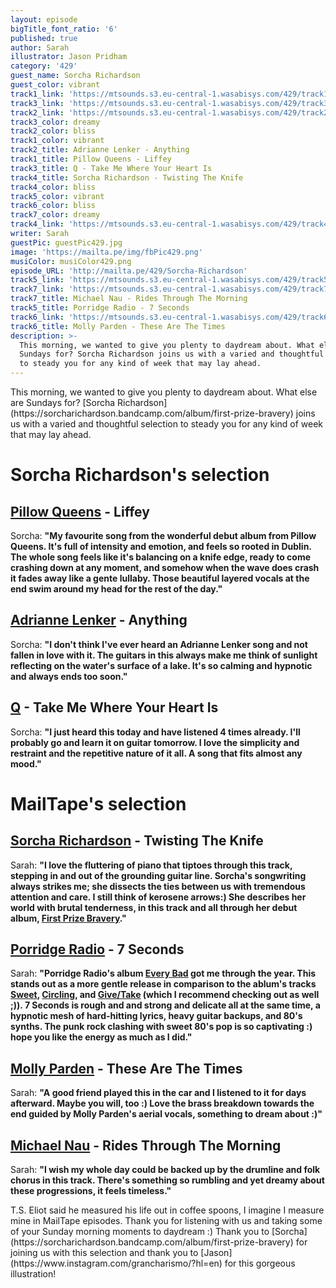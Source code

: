 ```yaml
---
layout: episode
bigTitle_font_ratio: '6'
published: true
author: Sarah
illustrator: Jason Pridham
category: '429'
guest_name: Sorcha Richardson
guest_color: vibrant
track1_link: 'https://mtsounds.s3.eu-central-1.wasabisys.com/429/track1.mp3'
track3_link: 'https://mtsounds.s3.eu-central-1.wasabisys.com/429/track3.mp3'
track2_link: 'https://mtsounds.s3.eu-central-1.wasabisys.com/429/track2.mp3'
track3_color: dreamy
track2_color: bliss
track1_color: vibrant
track2_title: Adrianne Lenker - Anything
track1_title: Pillow Queens - Liffey
track3_title: Q - Take Me Where Your Heart Is
track4_title: Sorcha Richardson - Twisting The Knife
track4_color: bliss
track5_color: vibrant
track6_color: bliss
track7_color: dreamy
track4_link: 'https://mtsounds.s3.eu-central-1.wasabisys.com/429/track4.mp3'
writer: Sarah
guestPic: guestPic429.jpg
image: 'https://mailta.pe/img/fbPic429.png'
musiColor: musiColor429.png
episode_URL: 'http://mailta.pe/429/Sorcha-Richardson'
track5_link: 'https://mtsounds.s3.eu-central-1.wasabisys.com/429/track5.mp3'
track7_link: 'https://mtsounds.s3.eu-central-1.wasabisys.com/429/track7.mp3'
track7_title: Michael Nau - Rides Through The Morning
track5_title: Porridge Radio - 7 Seconds
track6_link: 'https://mtsounds.s3.eu-central-1.wasabisys.com/429/track6.mp3'
track6_title: Molly Parden - These Are The Times
description: >-
  This morning, we wanted to give you plenty to daydream about. What else are
  Sundays for? Sorcha Richardson joins us with a varied and thoughtful selection
  to steady you for any kind of week that may lay ahead.
---
```

<p id="introduction"> This morning, we wanted to give you plenty to daydream about. What else are Sundays for? [Sorcha Richardson](https://sorcharichardson.bandcamp.com/album/first-prize-bravery) joins us with a varied and thoughtful selection to steady you for any kind of week that may lay ahead.
</p>

# Sorcha Richardson's selection

## [Pillow Queens](https://pillowqueens.bandcamp.com/album/in-waiting-2) - Liffey
Sorcha: **"**My favourite song from the wonderful debut album from Pillow Queens. It's full of intensity and emotion, and feels so rooted in Dublin. The whole song feels like it's balancing on a knife edge, ready to come crashing down at any moment, and somehow when the wave does crash it fades away like a gente lullaby. Those beautiful layered vocals at the end swim around my head for the rest of the day.**"**

## [Adrianne Lenker](https://adriannelenker.bandcamp.com/) - Anything
Sorcha: **"**I don't think I've ever heard an Adrianne Lenker song and not fallen in love with it. The guitars in this always make me think of sunlight reflecting on the water's surface of a lake. It's so calming and hypnotic and always ends too soon.**"** 

## [Q](https://soundcloud.com/boymeetseuphoria) - Take Me Where Your Heart Is
Sorcha: **"**I just heard this today and have listened 4 times already. I'll probably go and learn it on guitar tomorrow. I love the simplicity and restraint and the repetitive nature of it all. A song that fits almost any mood.**"**

# MailTape's selection

## [Sorcha Richardson](https://sorcharichardson.bandcamp.com/) - Twisting The Knife
Sarah: **"**I love the fluttering of piano that tiptoes through this track, stepping in and out of the grounding guitar line. Sorcha's songwriting always strikes me; she dissects the ties between us with tremendous attention and care. I still think of kerosene arrows:) She describes her world with brutal tenderness, in this track and all through her debut album, [First Prize Bravery](https://sorcharichardson.bandcamp.com/album/first-prize-bravery).**"**

## [Porridge Radio](https://porridgeradio.bandcamp.com/) - 7 Seconds
Sarah: **"**Porridge Radio's album [Every Bad](https://porridgeradio.bandcamp.com/album/every-bad) got me through the year. This stands out as a more gentle release in comparison to the ablum's tracks [Sweet](https://porridgeradio.bandcamp.com/album/every-bad), [Circling](https://porridgeradio.bandcamp.com/album/every-bad), and [Give/Take](https://porridgeradio.bandcamp.com/album/every-bad) (which I recommend checking out as well ;)). 7 Seconds is rough and and strong and delicate all at the same time, a hypnotic mesh of hard-hitting lyrics, heavy guitar backups, and 80's synths. The punk rock clashing with sweet 80's pop is so captivating :) hope you like the energy as much as I did.**"**

## [Molly Parden](https://mildlife.com.au) - These Are The Times
Sarah: **"**A good friend played this in the car and I listened to it for days afterward. Maybe you will, too :) Love the brass breakdown towards the end guided by Molly Parden's aerial vocals, something to dream about :)**"**

## [Michael Nau](https://www.michaelnau.com/) - Rides Through The Morning
Sarah: **"**I wish my whole day could be backed up by the drumline and folk chorus in this track. There's something so rumbling and yet dreamy about these progressions, it feels timeless.**"**

<p id="outroduction"> T.S. Eliot said he measured his life out in coffee spoons, I imagine I measure mine in MailTape episodes. Thank you for listening with us and taking some of your Sunday morning moments to daydream :) Thank you to [Sorcha](https://sorcharichardson.bandcamp.com/album/first-prize-bravery) for joining us with this selection and thank you to [Jason](https://www.instagram.com/grancharismo/?hl=en) for this gorgeous illustration!
 </p>
